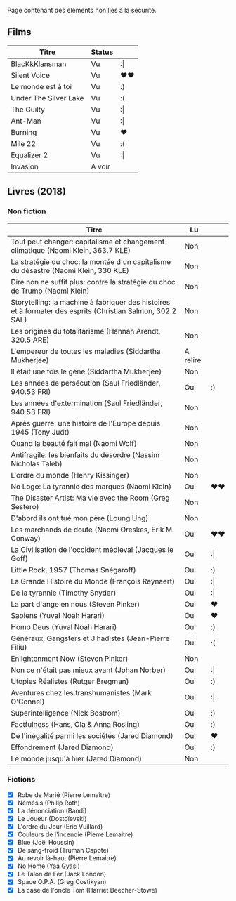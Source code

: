 Page contenant des éléments non liés à la sécurité.

## Films

|Titre|Status||
|-----|------|-----------|
|BlacKkKlansman|Vu|:\||
|Silent Voice|Vu|♥♥|
|Le monde est à toi|Vu|:)|
|Under The Silver Lake|Vu|:(|
|The Guilty|Vu|:\||
|Ant-Man|Vu|:\||
|Burning|Vu|♥|
|Mile 22|Vu|:(|
|Equalizer 2|Vu|:\|
|Invasion|A voir||

## Livres (2018)
### Non fiction

|Titre|Lu||
|-----|------|-----------|
|Tout peut changer: capitalisme et changement climatique (Naomi Klein, 363.7 KLE)|Non||
|La stratégie du choc: la montée d'un capitalisme du désastre (Naomi Klein, 330 KLE)|Non||
|Dire non ne suffit plus: contre la stratégie du choc de Trump (Naomi Klein)|Non||
|Storytelling: la machine à fabriquer des histoires et à formater des esprits (Christian Salmon, 302.2 SAL)|Non||
|Les origines du totalitarisme (Hannah Arendt, 320.5 ARE)|Non||
|L'empereur de toutes les maladies (Siddartha Mukherjee)|A relire||
|Il était une fois le gène (Siddartha Mukherjee)|Non||
|Les années de persécution (Saul Friedländer, 940.53 FRI)|Oui|:)|
|Les années d'extermination (Saul Friedländer, 940.53 FRI)|Non||
|Après guerre: une histoire de l'Europe depuis 1945 (Tony Judt)|Non||
|Quand la beauté fait mal (Naomi Wolf)|Non||
|Antifragile: les bienfaits du désordre (Nassim Nicholas Taleb)|Non||
|L'ordre du monde (Henry Kissinger)|Non||
|No Logo: La tyrannie des marques (Naomi Klein)|Oui|♥♥|
|The Disaster Artist: Ma vie avec the Room (Greg Sestero)|Non||
|D'abord ils ont tué mon père (Loung Ung)|Non||
|Les marchands de doute (Naomi Oreskes, Erik M. Conway)|Oui|♥♥|
|La Civilisation de l'occident médieval (Jacques le Goff)|Oui|:\||
|Little Rock, 1957 (Thomas Snégaroff)|Oui|:)|
|La Grande Histoire du Monde (François Reynaert)|Oui|:\||
|De la tyrannie (Timothy Snyder)|Oui|:\||
|La part d'ange en nous (Steven Pinker)|Oui|♥|
|Sapiens (Yuval Noah Harari)|Oui|♥|
|Homo Deus (Yuval Noah Harari)|Oui|:)|
|Généraux, Gangsters et Jihadistes (Jean-Pierre Filiu)|Oui|:(|
|Enlightenment Now (Steven Pinker)|Non||
|Non ce n'était pas mieux avant (Johan Norber)|Oui|:\||
|Utopies Réalistes (Rutger Bregman)|Oui|:)|
|Aventures chez les transhumanistes (Mark O'Connel)|Oui|:\||
|Superintelligence (Nick Bostrom)|Oui|:)|
|Factfulness (Hans, Ola & Anna Rosling)|Oui|:)|
|De l'inégalité parmi les sociétés (Jared Diamond)|Oui|♥|
|Effondrement (Jared Diamond)|Oui|:)|
|Le monde jusqu'à hier (Jared Diamond)|Non||





### Fictions
- [x] Robe de Marié (Pierre Lemaître)
- [x] Némésis (Philip Roth)
- [x] La dénonciation (Bandi)
- [x] Le Joueur (Dostoïevski)
- [x] L'ordre du Jour (Eric Vuillard)
- [x] Couleurs de l'incendie (Pierre Lemaitre)
- [x] Blue (Joël Houssin)
- [x] De sang-froid (Truman Capote)
- [x] Au revoir là-haut (Pierre Lemaitre)
- [x] No Home (Yaa Gyasi)
- [x] Le Talon de Fer (Jack London)
- [x] Space O.P.A. (Greg Costikyan)
- [x] La case de l'oncle Tom (Harriet Beecher-Stowe)
